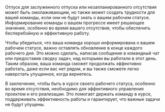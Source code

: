 Отпуск для заслуженного отпуска или незапланированного отсутствия может быть омолаживающим, но также может создать трудности для вашей команды, если они не будут знать о вашем рабочем статусе. Информирование команды о вашем прогрессе имеет решающее значение, особенно во время вашего отсутствия, чтобы обеспечить бесперебойную и эффективную работу.

Чтобы убедиться, что ваша команда хорошо информирована о вашем рабочем статусе, важно оставлять обновление в конце каждого рабочего дня. Это можно сделать, написав сообщение в командный чат или предоставив сводку задач, над которыми вы работали в этот день. Таким образом, ваша команда сможет продолжать эффективно работать, даже если вас нет рядом, и вы также сможете легко наверстать упущенное, когда вернетесь.

В заключение, чтобы быть в курсе своего рабочего статуса, особенно во время отсутствия, необходимо для эффективного управления проектом и его реализации. Это помогает держать команду в курсе, поддерживать эффективность работы и гарантирует, что важные задачи не будут упущены.